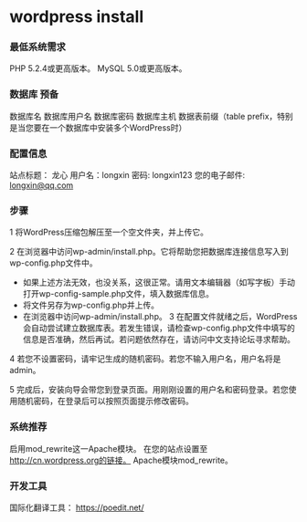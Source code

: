 # wordpress install


### 最低系统需求

PHP 5.2.4或更高版本。
MySQL 5.0或更高版本。

### 数据库 预备
数据库名
数据库用户名
数据库密码
数据库主机
数据表前缀（table prefix，特别是当您要在一个数据库中安装多个WordPress时）


### 配置信息
站点标题：  龙心
用户名：longxin
密码: longxin123
您的电子邮件: longxin@qq.com


### 步骤

1 将WordPress压缩包解压至一个空文件夹，并上传它。

2 在浏览器中访问wp-admin/install.php。它将帮助您把数据库连接信息写入到wp-config.php文件中。
  
    
 * 如果上述方法无效，也没关系，这很正常。请用文本编辑器（如写字板）手动打开wp-config-sample.php文件，填入数据库信息。
 * 将文件另存为wp-config.php并上传。
 * 在浏览器中访问wp-admin/install.php。
3 在配置文件就绪之后，WordPress会自动尝试建立数据库表。若发生错误，请检查wp-config.php文件中填写的信息是否准确，然后再试。若问题依然存在，请访问中文支持论坛寻求帮助。

4 若您不设置密码，请牢记生成的随机密码。若您不输入用户名，用户名将是admin。

5 完成后，安装向导会带您到登录页面。用刚刚设置的用户名和密码登录。若您使用随机密码，在登录后可以按照页面提示修改密码。


### 系统推荐

启用mod_rewrite这一Apache模块。
在您的站点设置至 http://cn.wordpress.org的链接。
Apache模块mod_rewrite。

### 开发工具
国际化翻译工具：
https://poedit.net/

